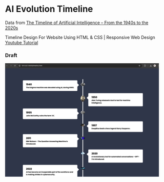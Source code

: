 # AI Evolution Timeline


Data from [The Timeline of Artificial Intelligence – From the 1940s to the 2020s](https://verloop.io/blog/the-timeline-of-artificial-intelligence-from-the-1940s/#ibm-watson-2011)

Timeline Design For Website Using HTML & CSS | Responsive Web Design [Youtube Tutorial](https://youtu.be/t5AE66WgQD0?si=T2AXhGNIerVrA8jK)

### Draft
![draft](images/draft1.png)